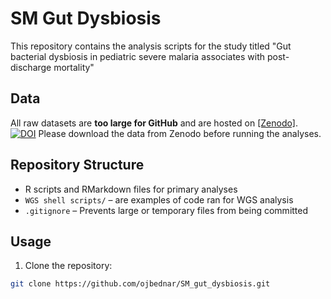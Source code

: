 # SM Gut Dysbiosis

This repository contains the analysis scripts for the study titled "Gut bacterial dysbiosis in pediatric severe malaria associates with post-discharge mortality"

## Data

All raw datasets are **too large for GitHub** and are hosted on [[Zenodo]](https://doi.org/10.5281/zenodo.17117942).  
[![DOI](https://zenodo.org/badge/1056867600.svg)](https://doi.org/10.5281/zenodo.17118138)
Please download the data from Zenodo before running the analyses.

## Repository Structure

-  R scripts and RMarkdown files for primary analyses  
- `WGS shell scripts/` – are examples of code ran for WGS analysis 
- `.gitignore` – Prevents large or temporary files from being committed  

## Usage

1. Clone the repository:

```bash
git clone https://github.com/ojbednar/SM_gut_dysbiosis.git
